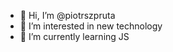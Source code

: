 - 👋 Hi, I’m @piotrszpruta
- 👀 I’m interested in new technology
- 🌱 I’m currently learning JS

<!---
piotrszpruta/piotrszpruta is a ✨ special ✨ repository because its `README.md` (this file) appears on your GitHub profile.
You can click the Preview link to take a look at your changes.
--->
